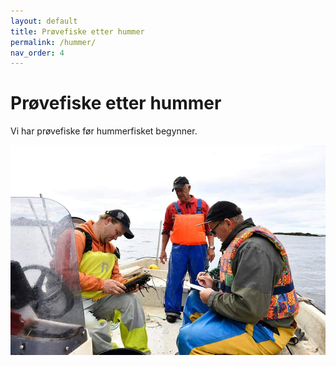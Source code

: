 ```yaml
---
layout: default
title: Prøvefiske etter hummer
permalink: /hummer/
nav_order: 4
---
```


# Prøvefiske etter hummer

Vi har prøvefiske før hummerfisket begynner.

![Alternativ tekst](/assets/img/hummer/1.jpg)
